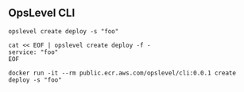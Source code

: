 OpsLevel CLI
---

```
opslevel create deploy -s "foo"

cat << EOF | opslevel create deploy -f -
service: "foo"
EOF
```

```
docker run -it --rm public.ecr.aws.com/opslevel/cli:0.0.1 create deploy -s "foo"
```